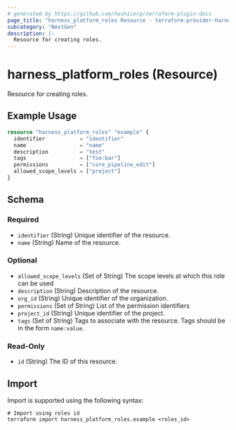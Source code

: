 ```yaml
---
# generated by https://github.com/hashicorp/terraform-plugin-docs
page_title: "harness_platform_roles Resource - terraform-provider-harness"
subcategory: "NextGen"
description: |-
  Resource for creating roles.
---
```


# harness_platform_roles (Resource)

Resource for creating roles.

## Example Usage

```terraform
resource "harness_platform_roles" "example" {
  identifier           = "identifier"
  name                 = "name"
  description          = "test"
  tags                 = ["foo:bar"]
  permissions          = ["core_pipeline_edit"]
  allowed_scope_levels = ["project"]
}
```

<!-- schema generated by tfplugindocs -->
## Schema

### Required

- `identifier` (String) Unique identifier of the resource.
- `name` (String) Name of the resource.

### Optional

- `allowed_scope_levels` (Set of String) The scope levels at which this role can be used
- `description` (String) Description of the resource.
- `org_id` (String) Unique identifier of the organization.
- `permissions` (Set of String) List of the permission identifiers
- `project_id` (String) Unique identifier of the project.
- `tags` (Set of String) Tags to associate with the resource. Tags should be in the form `name:value`.

### Read-Only

- `id` (String) The ID of this resource.

## Import

Import is supported using the following syntax:

```shell
# Import using roles id
terraform import harness_platform_roles.example <roles_id>
```

